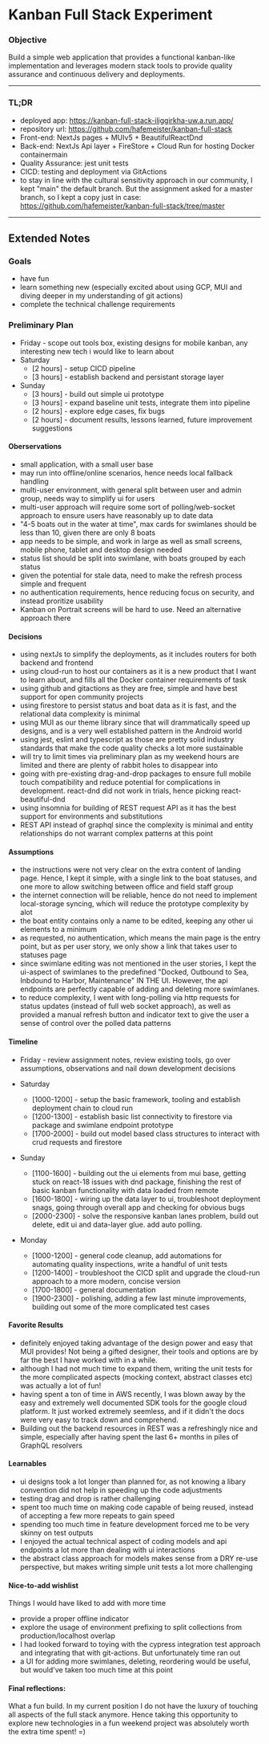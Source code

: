 # Kanban Full Stack Experiment

### Objective

Build a simple web application that provides a functional kanban-like implementation and leverages modern stack tools to provide quality assurance and continuous delivery and deployments.

---

### TL;DR

-   deployed app: https://kanban-full-stack-iliggirkha-uw.a.run.app/
-   repository url: https://github.com/hafemeister/kanban-full-stack
-   Front-end: NextJs pages + MUIv5 + BeautifulReactDnd
-   Back-end: NextJs Api layer + FireStore + Cloud Run for hosting Docker containermain
-   Quality Assurance: jest unit tests
-   CICD: testing and deployment via GitActions
-   to stay in line with the cultural sensitivity approach in our community, I kept "main" the default branch. But the assignment asked for a master branch, so I kept a copy just in case: https://github.com/hafemeister/kanban-full-stack/tree/master

---

## Extended Notes

### Goals

-   have fun
-   learn something new (especially excited about using GCP, MUI and diving deeper in my understanding of git actions)
-   complete the technical challenge requirements

### Preliminary Plan

-   Friday - scope out tools box, existing designs for mobile kanban, any interesting new tech i would like to learn about
-   Saturday
    -   [2 hours] - setup CICD pipeline
    -   [3 hours] - establish backend and persistant storage layer
-   Sunday
    -   [3 hours] - build out simple ui prototype
    -   [3 hours] - expand baseline unit tests, integrate them into pipeline
    -   [2 hours] - explore edge cases, fix bugs
    -   [2 hours] - document results, lessons learned, future improvement suggestions

#### Oberservations

-   small application, with a small user base
-   may run into offline/online scenarios, hence needs local fallback handling
-   multi-user environment, with general split between user and admin group, needs way to simplify ui for users
-   multi-user approach will require some sort of polling/web-socket approach to ensure users have reasonably up to date data
-   "4-5 boats out in the water at time", max cards for swimlanes should be less than 10, given there are only 8 boats
-   app needs to be simple, and work in large as well as small screens, mobile phone, tablet and desktop design needed
-   status list should be split into swimlane, with boats grouped by each status
-   given the potential for stale data, need to make the refresh process simple and frequent
-   no authentication requirements, hence reducing focus on security, and instead proritize usability
-   Kanban on Portrait screens will be hard to use. Need an alternative approach there

#### Decisions

-   using nextJs to simplify the deployments, as it includes routers for both backend and frontend
-   using cloud-run to host our containers as it is a new product that I want to learn about, and fills all the Docker container requirements of task
-   using github and gitactions as they are free, simple and have best support for open community projects
-   using firestore to persist status and boat data as it is fast, and the relational data complexity is minimal
-   using MUI as our theme library since that will drammatically speed up designs, and is a very well established pattern in the Android world
-   using jest, eslint and typescript as those are pretty solid industry standards that make the code quality checks a lot more sustainable
-   will try to limit times via preliminary plan as my weekend hours are limited and there are plenty of rabbit holes to disappear into
-   going with pre-existing drag-and-drop packages to ensure full mobile touch compatibility and reduce potential for complications in development. react-dnd did not work in trials, hence picking react-beautiful-dnd
-   using insomnia for building of REST request API as it has the best support for environments and substitutions
-   REST API instead of graphql since the complexity is minimal and entity relationships do not warrant complex patterns at this point

#### Assumptions

-   the instructions were not very clear on the extra content of landing page. Hence, I kept it simple, with a single link to the boat statuses, and one more to allow switching between office and field staff group
-   the internet connection will be reliable, hence do not need to implement local-storage syncing, which will reduce the prototype complexity by alot
-   the boat entity contains only a name to be edited, keeping any other ui elements to a minimum
-   as requested, no authentication, which means the main page is the entry point, but as per user story, we only show a link that takes user to statuses page
-   since swimlane editing was not mentioned in the user stories, I kept the ui-aspect of swimlanes to the predefined "Docked, Outbound to Sea, Inbdound to Harbor, Maintenance" IN THE UI. However, the api endpoints are perfectly capable of adding and deleting more swimlanes.
-   to reduce complexity, I went with long-polling via http requests for status updates (instead of full web socket approach), as well as provided a manual refresh button and indicator text to give the user a sense of control over the polled data patterns

#### Timeline

-   Friday - review assignment notes, review existing tools, go over assumptions, observations and nail down development decisions
-   Saturday

    -   [1000-1200] - setup the basic framework, tooling and establish deployment chain to cloud run
    -   [1200-1300] - establish basic list connectivity to firestore via package and swimlane endpoint prototype
    -   [1700-2000] - build out model based class structures to interact with crud requests and firestore

-   Sunday

    -   [1100-1600] - building out the ui elements from mui base, getting stuck on react-18 issues with dnd package, finishing the rest of basic kanban functionality with data loaded from remote
    -   [1600-1800] - wiring up the data layer to ui, troubleshoot deployment snags, going through overall app and checking for obvious bugs
    -   [2000-2300] - solve the responsive kanban lanes problem, build out delete, edit ui and data-layer glue. add auto polling.

-   Monday

    -   [1000-1200] - general code cleanup, add automations for automating quality inspections, write a handful of unit tests
    -   [1200-1400] - troubleshoot the CICD split and upgrade the cloud-run approach to a more modern, concise version
    -   [1700-1800] - general documentation
    -   [1900-2300] - polishing, adding a few last minute improvements, building out some of the more complicated test cases

#### Favorite Results

-   definitely enjoyed taking advantage of the design power and easy that MUI provides! Not being a gifted designer, their tools and options are by far the best I have worked with in a while.
-   although I had not much time to expand them, writing the unit tests for the more complicated aspects (mocking context, abstract classes etc) was actually a lot of fun!
-   having spent a ton of time in AWS recently, I was blown away by the easy and extremely well documented SDK tools for the google cloud platform. It just worked extremely seemless, and if it didn't the docs were very easy to track down and comprehend.
-   Building out the backend resources in REST was a refreshingly nice and simple, especially after having spent the last 6+ months in piles of GraphQL resolvers

#### Learnables

-   ui designs took a lot longer than planned for, as not knowing a libary convention did not help in speeding up the code adjustments
-   testing drag and drop is rather challenging
-   spent too much time on making code capable of being reused, instead of accepting a few more repeats to gain speed
-   spending too much time in feature development forced me to be very skinny on test outputs
-   I enjoyed the actual technical aspect of coding models and api endpoints a lot more than dealing with ui interactions
-   the abstract class approach for models makes sense from a DRY re-use perspective, but makes writing simple unit tests a lot more challenging

#### Nice-to-add wishlist

Things I would have liked to add with more time

-   provide a proper offline indicator
-   explore the usage of environment prefixing to split collections from production/localhost overlap
-   I had looked forward to toying with the cypress integration test approach and integrating that with git-actions. But unfortunately time ran out
-   a UI for adding more swimlanes, deleting, reordering would be useful, but would've taken too much time at this point

#### Final reflections:

What a fun build. In my current position I do not have the luxury of touching all aspects of the full stack anymore. Hence taking this opportunity to explore new technologies in a fun weekend project was absolutely worth the extra time spent! =)
